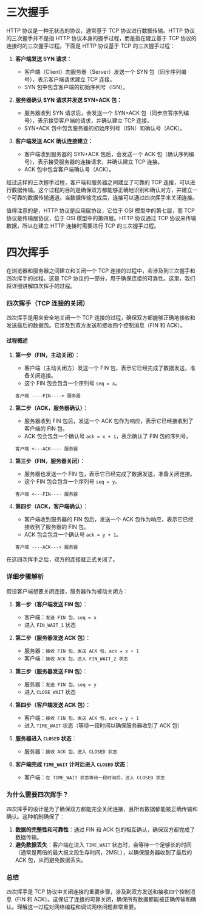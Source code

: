 # 三次握手

HTTP 协议是一种无状态的协议，通常基于 TCP 协议进行数据传输。HTTP 协议的三次握手并不是指 HTTP 协议本身的握手过程，而是指在建立基于 TCP 协议的连接时的三次握手过程。下面是 HTTP 协议基于 TCP 的三次握手过程：

1. **客户端发送 SYN 请求：**
   - 客户端（Client）向服务器（Server）发送一个 SYN 包（同步序列编号），表示客户端请求建立 TCP 连接。
   - SYN 包中包含客户端的初始序列号（ISN）。
   
2. **服务器确认 SYN 请求并发送 SYN+ACK 包：**
   - 服务器收到 SYN 请求后，会发送一个 SYN+ACK 包（同步应答序列编号），表示接受客户端的请求，并确认建立 TCP 连接。
   - SYN+ACK 包中包含服务器的初始序列号（ISN）和确认号（ACK）。

3. **客户端发送 ACK 确认连接建立：**
   - 客户端收到服务器的 SYN+ACK 包后，会发送一个 ACK 包（确认序列编号），表示接受服务器的连接请求，并确认建立 TCP 连接。
   - ACK 包中包含客户端确认号（ACK）。

经过这样的三次握手过程，客户端和服务器之间建立了可靠的 TCP 连接，可以进行数据传输。这个过程的目的是确保双方都能够正确地识别和确认对方，并建立一个可靠的数据传输通道。当数据传输完成后，连接可以通过四次挥手来关闭连接。

值得注意的是，HTTP 协议是应用层协议，它位于 OSI 模型中的第七层，而 TCP 协议是传输层协议，位于 OSI 模型中的第四层。HTTP 协议通过 TCP 协议来传输数据，所以在建立 HTTP 连接时需要进行 TCP 的三次握手过程。

# 四次挥手

在浏览器和服务器之间建立和关闭一个 TCP 连接的过程中，会涉及到三次握手和四次挥手的过程。这是 TCP 协议的一部分，用于确保连接的可靠性。这里，我们将详细讲解四次挥手的过程。

### 四次挥手（TCP 连接的关闭）

四次挥手是用来安全地关闭一个 TCP 连接的过程，确保双方都能够正确地接收和发送最后的数据包。它涉及到双方发送和接收四个控制消息（FIN 和 ACK）。

#### 过程概述

1. **第一步（FIN，主动关闭）**：
   - 客户端（主动关闭方）发送一个 FIN 包，表示它已经完成了数据发送，准备关闭连接。
   - 这个 FIN 包会包含一个序列号 `seq = x`。

   ```
   客户端 ----FIN----> 服务器
   ```

2. **第二步（ACK，服务器确认）**：
   - 服务器收到 FIN 包后，发送一个 ACK 包作为响应，表示它已经接收到了客户端的 FIN 包。
   - ACK 包会包含一个确认号 `ack = x + 1`，表示确认了 FIN 包的序列号。

   ```
   客户端 <---ACK---- 服务器
   ```

3. **第三步（FIN，服务器关闭）**：
   - 服务器也发送一个 FIN 包，表示它已经完成了数据发送，准备关闭连接。
   - 这个 FIN 包会包含一个序列号 `seq = y`。

   ```
   客户端 <---FIN---- 服务器
   ```

4. **第四步（ACK，客户端确认）**：
   - 客户端收到服务器的 FIN 包后，发送一个 ACK 包作为响应，表示它已经接收到了服务器的 FIN 包。
   - ACK 包会包含一个确认号 `ack = y + 1`。

   ```
   客户端 ----ACK---> 服务器
   ```

在这四次挥手之后，双方的连接就正式关闭了。

### 详细步骤解析

假设客户端想要关闭连接，服务器作为被动关闭方：

1. **第一步（客户端发送 FIN 包）**：
   - 客户端：`发送 FIN 包，seq = x`
   - 进入 `FIN_WAIT_1` 状态

2. **第二步（服务器发送 ACK 包）**：
   - 服务器：`接收 FIN 包，发送 ACK 包，ack = x + 1`
   - 客户端：`接收 ACK 包，进入 FIN_WAIT_2 状态`

3. **第三步（服务器发送 FIN 包）**：
   - 服务器：`发送 FIN 包，seq = y`
   - 进入 `CLOSE_WAIT` 状态

4. **第四步（客户端发送 ACK 包）**：
   - 客户端：`接收 FIN 包，发送 ACK 包，ack = y + 1`
   - 进入 `TIME_WAIT` 状态（等待一段时间以确保服务器收到了 ACK 包）

5. **服务器进入 `CLOSED` 状态**：
   - 服务器：`接收 ACK 包，进入 CLOSED 状态`

6. **客户端完成 `TIME_WAIT` 计时后进入 `CLOSED` 状态**：
   - 客户端：`在 TIME_WAIT 状态等待一段时间后，进入 CLOSED 状态`

### 为什么需要四次挥手？

四次挥手的设计是为了确保双方都能完全关闭连接，且所有数据都能被正确传输和确认。这种机制确保了：

1. **数据的完整性和可靠性**：通过 FIN 和 ACK 包的相互确认，确保双方都完成了数据传输。
2. **避免数据丢失**：客户端在进入 `TIME_WAIT` 状态时，会等待一个足够长的时间（通常是两倍的最大报文段生存时间，2MSL），以确保服务器收到了最后的 ACK 包，从而避免数据丢失。

### 总结

四次挥手是 TCP 协议中关闭连接的重要步骤，涉及到双方发送和接收四个控制消息（FIN 和 ACK）。这保证了连接的可靠关闭，确保所有数据都能被正确传输和确认。理解这一过程对网络编程和调试网络问题非常重要。